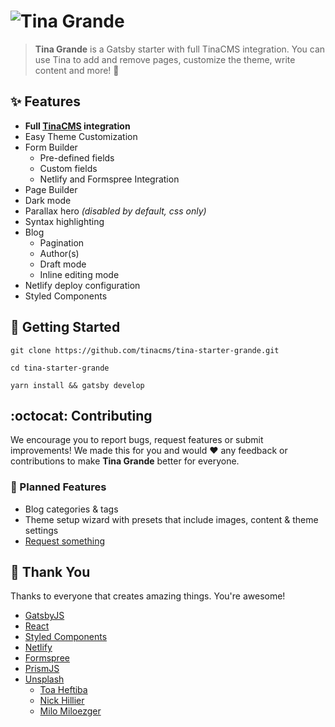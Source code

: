 # ![Tina Grande](https://res.cloudinary.com/forestry-demo/image/upload/h_40/v1573060726/tina-grande-wordmark.png)

> **Tina Grande** is a Gatsby starter with full TinaCMS integration. You can use Tina to add and remove pages, customize the theme, write content and more! :tada:

## :sparkles: Features

- **Full [TinaCMS](http://tinacms.org) integration**
- Easy Theme Customization
- Form Builder
  - Pre-defined fields
  - Custom fields
  - Netlify and Formspree Integration
- Page Builder
- Dark mode
- Parallax hero _(disabled by default, css only)_
- Syntax highlighting
- Blog
  - Pagination
  - Author(s)
  - Draft mode
  - Inline editing mode
- Netlify deploy configuration
- Styled Components

## :memo: Getting Started

```
git clone https://github.com/tinacms/tina-starter-grande.git

cd tina-starter-grande

yarn install && gatsby develop
```

## :octocat: Contributing

We encourage you to report bugs, request features or submit improvements! We made this for you and would :heart: any feedback or contributions to make **Tina Grande** better for everyone.

### :crystal_ball: Planned Features

- Blog categories & tags
- Theme setup wizard with presets that include images, content & theme settings
- [Request something](https://github.com/tinacms/tina-starter-grande/issues/new)

## :clap: Thank You

Thanks to everyone that creates amazing things. You're awesome!

- [GatsbyJS](https://gatsbyjs.org)
- [React](https://reactjs.org/)
- [Styled Components](https://www.styled-components.com/)
- [Netlify](https://www.netlify.com)
- [Formspree](https://formspree.io/)
- [PrismJS](https://prismjs.com/)
- [Unsplash](https://unsplash.com)
  - [Toa Heftiba](https://unsplash.com/@heftiba)
  - [Nick Hillier](https://unsplash.com/@nhillier)
  - [Milo Miloezger](https://unsplash.com/@miloezger)

